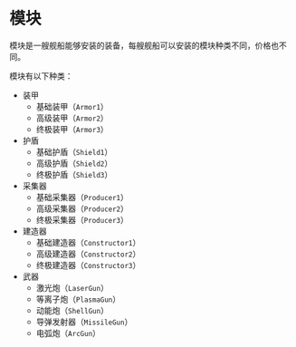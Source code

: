 # 模块

模块是一艘舰船能够安装的装备，每艘舰船可以安装的模块种类不同，价格也不同。

模块有以下种类：
- 装甲
  - 基础装甲（`Armor1`）
  - 高级装甲（`Armor2`）
  - 终极装甲（`Armor3`）
- 护盾
  - 基础护盾（`Shield1`）
  - 高级护盾（`Shield2`）
  - 终极护盾（`Shield3`）
- 采集器
  - 基础采集器（`Producer1`）
  - 高级采集器（`Producer2`）
  - 终极采集器（`Producer3`）
- 建造器
  - 基础建造器（`Constructor1`）
  - 高级建造器（`Constructor2`）
  - 终极建造器（`Constructor3`）
- 武器
  - 激光炮（`LaserGun`）
  - 等离子炮（`PlasmaGun`）
  - 动能炮（`ShellGun`）
  - 导弹发射器（`MissileGun`）
  - 电弧炮（`ArcGun`）